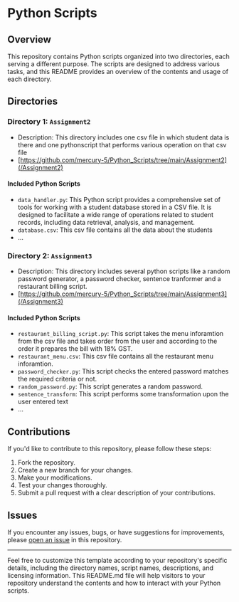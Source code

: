 # Python Scripts

## Overview

This repository contains Python scripts organized into two directories, each serving a different purpose. The scripts are designed to address various tasks, and this README provides an overview of the contents and usage of each directory.

## Directories

### Directory 1: `Assignment2`

- Description: This directory includes one csv file in which student data is there and one pythonscript that performs various operation on that csv file
- [https://github.com/mercury-5/Python_Scripts/tree/main/Assignment2](/Assignment2)

#### Included Python Scripts

- `data_handler.py`: This Python script provides a comprehensive set of tools for working with a student database stored in a CSV file. It is designed to facilitate a wide range of operations related to student records, including data retrieval, analysis, and management.
- `database.csv`: This csv file contains all the data about the students
- ...

### Directory 2: `Assignment3`

- Description: This directory includes several python scripts like a random password generator, a password checker, sentence tranformer and a restaurant billing script.
- [https://github.com/mercury-5/Python_Scripts/tree/main/Assignment3](/Assignment3)

#### Included Python Scripts

- `restaurant_billing_script.py`: This script takes the menu inforamtion from the csv file and takes order from the user and according to the order it prepares the bill with 18% GST.
- `restaurant_menu.csv`: This csv file contains all the restaurant menu inforamtion.
- `password_checker.py`: This script checks the entered password matches the required criteria or not.
- `random_password.py`: This script generates a random password.
- `sentence_transform`: This script performs some transformation upon the user entered text
- ...

## Contributions

If you'd like to contribute to this repository, please follow these steps:

1. Fork the repository.
2. Create a new branch for your changes.
3. Make your modifications.
4. Test your changes thoroughly.
5. Submit a pull request with a clear description of your contributions.

## Issues

If you encounter any issues, bugs, or have suggestions for improvements, please [open an issue](/issues) in this repository.

---

Feel free to customize this template according to your repository's specific details, including the directory names, script names, descriptions, and licensing information. This README.md file will help visitors to your repository understand the contents and how to interact with your Python scripts.
